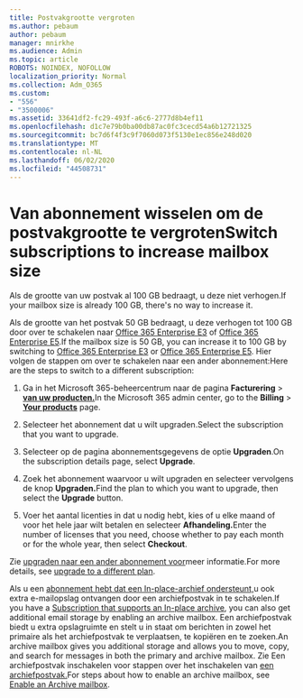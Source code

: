 ```yaml
---
title: Postvakgrootte vergroten
ms.author: pebaum
author: pebaum
manager: mnirkhe
ms.audience: Admin
ms.topic: article
ROBOTS: NOINDEX, NOFOLLOW
localization_priority: Normal
ms.collection: Adm_O365
ms.custom:
- "556"
- "3500006"
ms.assetid: 33641df2-fc29-493f-a6c6-2777d8b4ef11
ms.openlocfilehash: d1c7e79b0ba00db87ac0fc3cecd54a6b12721325
ms.sourcegitcommit: bc7d6f4f3c9f7060d073f5130e1ec856e248d020
ms.translationtype: MT
ms.contentlocale: nl-NL
ms.lasthandoff: 06/02/2020
ms.locfileid: "44508731"
---
```

# <a name="switch-subscriptions-to-increase-mailbox-size"></a><span data-ttu-id="0e449-102">Van abonnement wisselen om de postvakgrootte te vergroten</span><span class="sxs-lookup"><span data-stu-id="0e449-102">Switch subscriptions to increase mailbox size</span></span>

<span data-ttu-id="0e449-103">Als de grootte van uw postvak al 100 GB bedraagt, u deze niet verhogen.</span><span class="sxs-lookup"><span data-stu-id="0e449-103">If your mailbox size is already 100 GB, there's no way to increase it.</span></span>
  
<span data-ttu-id="0e449-104">Als de grootte van het postvak 50 GB bedraagt, u deze verhogen tot 100 GB door over te schakelen naar [Office 365 Enterprise E3](https://products.office.com/business/office-365-enterprise-e3-business-software) of [Office 365 Enterprise E5](https://products.office.com/business/office-365-enterprise-e5-business-software).</span><span class="sxs-lookup"><span data-stu-id="0e449-104">If the mailbox size is 50 GB, you can increase it to 100 GB by switching to [Office 365 Enterprise E3](https://products.office.com/business/office-365-enterprise-e3-business-software) or [Office 365 Enterprise E5](https://products.office.com/business/office-365-enterprise-e5-business-software).</span></span> <span data-ttu-id="0e449-105">Hier volgen de stappen om over te schakelen naar een ander abonnement:</span><span class="sxs-lookup"><span data-stu-id="0e449-105">Here are the steps to switch to a different subscription:</span></span>
  
1. <span data-ttu-id="0e449-106">Ga in het Microsoft 365-beheercentrum naar de pagina **Facturering** \> **[van uw producten.](https://go.microsoft.com/fwlink/p/?linkid=842054)**</span><span class="sxs-lookup"><span data-stu-id="0e449-106">In the Microsoft 365 admin center, go to the **Billing** \> **[Your products](https://go.microsoft.com/fwlink/p/?linkid=842054)** page.</span></span>

2. <span data-ttu-id="0e449-107">Selecteer het abonnement dat u wilt upgraden.</span><span class="sxs-lookup"><span data-stu-id="0e449-107">Select the subscription that you want to upgrade.</span></span>

3. <span data-ttu-id="0e449-108">Selecteer op de pagina abonnementsgegevens de optie **Upgraden**.</span><span class="sxs-lookup"><span data-stu-id="0e449-108">On the subscription details page, select **Upgrade**.</span></span>

4. <span data-ttu-id="0e449-109">Zoek het abonnement waarvoor u wilt upgraden en selecteer vervolgens de knop **Upgraden.**</span><span class="sxs-lookup"><span data-stu-id="0e449-109">Find the plan to which you want to upgrade, then select the **Upgrade** button.</span></span>

5. <span data-ttu-id="0e449-110">Voer het aantal licenties in dat u nodig hebt, kies of u elke maand of voor het hele jaar wilt betalen en selecteer **Afhandeling.**</span><span class="sxs-lookup"><span data-stu-id="0e449-110">Enter the number of licenses that you need, choose whether to pay each month or for the whole year, then select **Checkout**.</span></span>

<span data-ttu-id="0e449-111">Zie [upgraden naar een ander abonnement voor](https://docs.microsoft.com/microsoft-365/commerce/subscriptions/upgrade-to-different-plan)meer informatie.</span><span class="sxs-lookup"><span data-stu-id="0e449-111">For more details, see [upgrade to a different plan](https://docs.microsoft.com/microsoft-365/commerce/subscriptions/upgrade-to-different-plan).</span></span>

<span data-ttu-id="0e449-112">Als u een [abonnement hebt dat een In-place-archief ondersteunt,](https://docs.microsoft.com/office365/servicedescriptions/exchange-online-archiving-service-description/exchange-online-archiving-service-description)u ook extra e-mailopslag ontvangen door een archiefpostvak in te schakelen.</span><span class="sxs-lookup"><span data-stu-id="0e449-112">If you have a [Subscription that supports an In-place archive](https://docs.microsoft.com/office365/servicedescriptions/exchange-online-archiving-service-description/exchange-online-archiving-service-description), you can also get additional email storage by enabling an archive mailbox.</span></span> <span data-ttu-id="0e449-113">Een archiefpostvak biedt u extra opslagruimte en stelt u in staat om berichten in zowel het primaire als het archiefpostvak te verplaatsen, te kopiëren en te zoeken.</span><span class="sxs-lookup"><span data-stu-id="0e449-113">An archive mailbox gives you additional storage and allows you to move, copy, and search for messages in both the primary and archive mailbox.</span></span> <span data-ttu-id="0e449-114">Zie Een archiefpostvak inschakelen voor stappen over het inschakelen van [een archiefpostvak.](https://docs.microsoft.com/microsoft-365/compliance/enable-archive-mailboxes)</span><span class="sxs-lookup"><span data-stu-id="0e449-114">For steps about how to enable an archive mailbox, see [Enable an Archive mailbox](https://docs.microsoft.com/microsoft-365/compliance/enable-archive-mailboxes).</span></span>